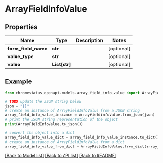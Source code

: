 # ArrayFieldInfoValue


## Properties

Name | Type | Description | Notes
------------ | ------------- | ------------- | -------------
**form_field_name** | **str** |  | [optional] 
**value_type** | **str** |  | [optional] 
**value** | **List[str]** |  | [optional] 

## Example

```python
from chromestatus_openapi.models.array_field_info_value import ArrayFieldInfoValue

# TODO update the JSON string below
json = "{}"
# create an instance of ArrayFieldInfoValue from a JSON string
array_field_info_value_instance = ArrayFieldInfoValue.from_json(json)
# print the JSON string representation of the object
print(ArrayFieldInfoValue.to_json())

# convert the object into a dict
array_field_info_value_dict = array_field_info_value_instance.to_dict()
# create an instance of ArrayFieldInfoValue from a dict
array_field_info_value_from_dict = ArrayFieldInfoValue.from_dict(array_field_info_value_dict)
```
[[Back to Model list]](../README.md#documentation-for-models) [[Back to API list]](../README.md#documentation-for-api-endpoints) [[Back to README]](../README.md)


